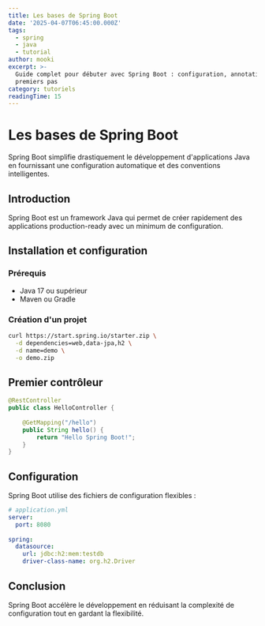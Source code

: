 ```yaml
---
title: Les bases de Spring Boot
date: '2025-04-07T06:45:00.000Z'
tags:
  - spring
  - java
  - tutorial
author: mooki
excerpt: >-
  Guide complet pour débuter avec Spring Boot : configuration, annotations et
  premiers pas
category: tutoriels
readingTime: 15
---
```


# Les bases de Spring Boot

Spring Boot simplifie drastiquement le développement d'applications Java en fournissant une configuration automatique et des conventions intelligentes.

## Introduction

Spring Boot est un framework Java qui permet de créer rapidement des applications production-ready avec un minimum de configuration.

## Installation et configuration

### Prérequis

- Java 17 ou supérieur
- Maven ou Gradle

### Création d'un projet

```bash
curl https://start.spring.io/starter.zip \
  -d dependencies=web,data-jpa,h2 \
  -d name=demo \
  -o demo.zip
```

## Premier contrôleur

```java
@RestController
public class HelloController {
    
    @GetMapping("/hello")
    public String hello() {
        return "Hello Spring Boot!";
    }
}
```

## Configuration

Spring Boot utilise des fichiers de configuration flexibles :

```yaml
# application.yml
server:
  port: 8080
  
spring:
  datasource:
    url: jdbc:h2:mem:testdb
    driver-class-name: org.h2.Driver
```

## Conclusion

Spring Boot accélère le développement en réduisant la complexité de configuration tout en gardant la flexibilité.
